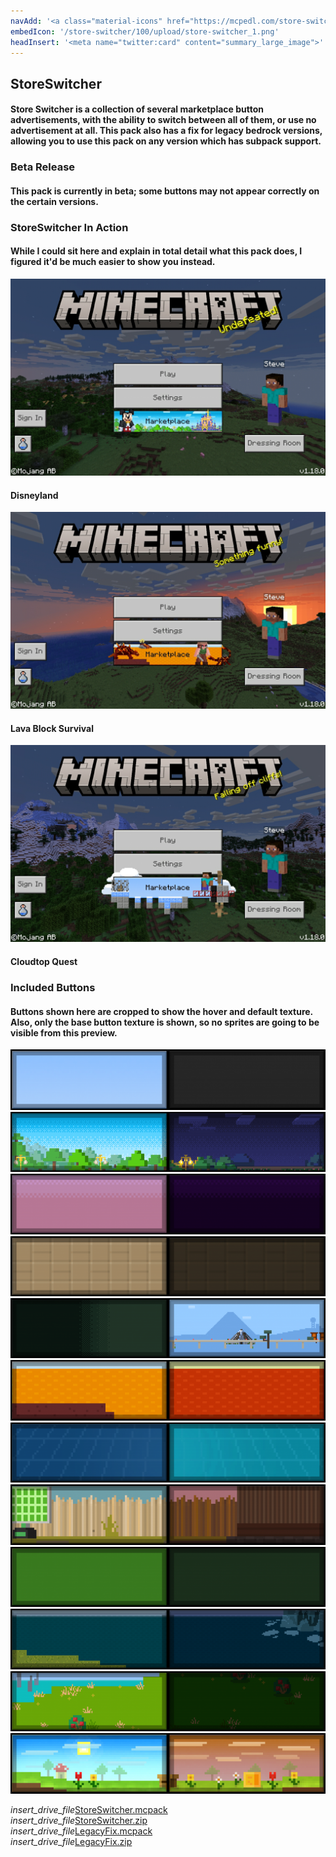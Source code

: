 ```yaml
---
navAdd: '<a class="material-icons" href="https://mcpedl.com/store-switcher/">link</a>'
embedIcon: '/store-switcher/100/upload/store-switcher_1.png'
headInsert: '<meta name="twitter:card" content="summary_large_image">'
---
```

## StoreSwitcher
#### Store Switcher is a collection of several marketplace button advertisements, with the ability to switch between all of them, or use no advertisement at all. This pack also has a fix for legacy bedrock versions, allowing you to use this pack on any version which has subpack support.
### Beta Release
#### This pack is currently in beta; some buttons may not appear correctly on the certain versions.
### StoreSwitcher In Action
#### While I could sit here and explain in total detail what this pack does, I figured it'd be much easier to show you instead.
![Image](./upload/store-switcher_2.png)
#### Disneyland
![Image](./upload/store-switcher_3.png)
#### Lava Block Survival
![Image](./upload/store-switcher_4.png)
#### Cloudtop Quest
### Included Buttons
#### **Buttons shown here are cropped to show the hover and default texture. Also, only the base button texture is shown, so no sprites are going to be visible from this preview.**
![Image](./upload/store-switcher_5.png)
![Image](./upload/store-switcher_6.png)
![Image](./upload/store-switcher_7.png)
![Image](./upload/store-switcher_8.png)
![Image](./upload/store-switcher_9.png)
![Image](./upload/store-switcher_10.png)
![Image](./upload/store-switcher_11.png)
![Image](./upload/store-switcher_12.png)
![Image](./upload/store-switcher_13.png)
![Image](./upload/store-switcher_14.png)
![Image](./upload/store-switcher_15.png)
![Image](./upload/store-switcher_16.png)

<div class="filedownload-container"><i class="material-icons">insert_drive_file</i><a href="https://drive.google.com/uc?confirm=t&id=1uXi98CzEofzhxVJd9aRXiULh8H-Pn4-S">StoreSwitcher.mcpack</a></div>
<div class="filedownload-container"><i class="material-icons">insert_drive_file</i><a href="https://drive.google.com/uc?confirm=t&id=109PH7cAPhMJ6oEke81SNdAaQQb-kxZnQ">StoreSwitcher.zip</a></div>
<div class="filedownload-container"><i class="material-icons">insert_drive_file</i><a href="https://drive.google.com/uc?confirm=t&id=1AQYdCKBalrZEdRSevUeVgtSatI_JwI0x">LegacyFix.mcpack</a></div>
<div class="filedownload-container"><i class="material-icons">insert_drive_file</i><a href="https://drive.google.com/uc?confirm=t&id=1Sd2lWZOyk0IbAvXHqdkif4sKEhUyUNZA">LegacyFix.zip</a></div>
